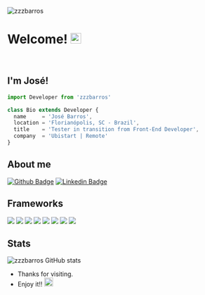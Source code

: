 <p align="left"> <img src="https://komarev.com/ghpvc/?username=zzzbarros&label=Profile%20views&color=0e75b6&style=flat" alt="zzzbarros" /> </p>

# Welcome! <img src="https://github.com/TheDudeThatCode/TheDudeThatCode/blob/master/Assets/Earth.gif" width="24px">

 <br/>

## I'm José!

```js
import Developer from 'zzzbarros'

class Bio extends Developer {
  name     = 'José Barros',
  location = 'Florianópolis, SC - Brazil',
  title    = 'Tester in transition from Front-End Developer',
  company  = 'Ubistart | Remote'
}
```
 
<!-- 
:computer: I'm Tester from Ubistart in transition
from Front-End Developer!

:house_with_garden: I’m from Florianópolis-Brazil.

:books: I'm currently evolving in ReactJS. 

:outbox_tray: 2021 Goals: create a new project and find a new job. -->

 

## About me

[![Github Badge](https://img.shields.io/badge/-Github-000?style=flat-square&logo=Github&logoColor=white&link=LINK_GIT)](https://github.com/zzzbarros) [![Linkedin Badge](https://img.shields.io/badge/-LinkedIn-blue?style=flat-square&logo=Linkedin&logoColor=white&link=LINK_LINKEDIN)](https://www.linkedin.com/in/zzzbarros/)


## Frameworks
<img src="https://img.shields.io/badge/React-20232A?style=for-the-badge&logo=react&logoColor=61DAFB" /> <img src="https://img.shields.io/badge/Chakra--UI-319795?style=for-the-badge&logo=chakra-ui&logoColor=white" /> <img src="https://img.shields.io/badge/Material%20UI-007FFF?style=for-the-badge&logo=mui&logoColor=white" /> <img src="https://img.shields.io/badge/Sass-CC6699?style=for-the-badge&logo=sass&logoColor=white" /> <img src="https://img.shields.io/badge/Redux-593D88?style=for-the-badge&logo=redux&logoColor=white" /> <img src="https://img.shields.io/badge/firebase-ffca28?style=for-the-badge&logo=firebase&logoColor=black" /> <img src="https://img.shields.io/badge/Yarn-2C8EBB?style=for-the-badge&logo=yarn&logoColor=white" /> <img src="https://img.shields.io/badge/Insomnia-5849be?style=for-the-badge&logo=Insomnia&logoColor=white" />

## Stats
![zzzbarros GitHub stats](https://github-readme-stats.vercel.app/api?username=zzzbarros&show_icons=true&theme=merko)


- Thanks for visiting.
- Enjoy it!! <img alt="GIF" src="https://github.com/TheDudeThatCode/TheDudeThatCode/blob/master/Assets/gandalf_parrot.gif" width="20vw" />
